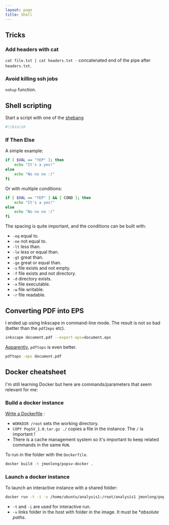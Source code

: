```yaml
---
layout: page
title: Shell
---
```


## Tricks

### Add headers with cat

`cat file.txt | cat headers.txt -` concatenated end of the pipe after `headers.txt`.

### Avoid killing ssh jobs

`nohup` function.


## Shell scripting

Start a script with one of the [shebang](https://en.wikipedia.org/wiki/Shebang_%28Unix%29)

~~~sh
#!/bin/sh
~~~

### If Then Else

A simple example:

~~~sh
if [ $VAL == "YEP" ]; then
	echo "It's a yes!"
else
	echo "No no no :("
fi
~~~

Or with multiple conditions:

~~~sh
if [ $VAL == "YEP" ] && [ COND ]; then
	echo "It's a yes!"
else
	echo "No no no :("
fi
~~~

The spacing is quite important, and the conditions can be built with:

+ `-eq` equal to.
+ `-ne` not equal to.
+ `-lt` less than.
+ `-le` less or equal than.
+ `-gt` great than.
+ `-ge` great or equal than.
+ `-s` file exists and not empty.
+ `-f` file exists and not directory.
+ `-d` directory exists.
+ `-x` file executable.
+ `-w` file writable.
+ `-r` file readable.


## Converting PDF into EPS

I ended up using Inkscape in command-line mode. The result is not so bad (better than the `pdf2eps` etc).

~~~sh
inkscape document.pdf --export-eps=document.eps
~~~

[Apparently](http://blm.io/blog/convert-pdf-eps-osx/), `pdftops` is even better. 

~~~sh
pdftops -eps document.pdf
~~~

## Docker cheatsheet

I'm still learning Docker but here are commands/parameters that seem relevant for me:

### Build a docker instance

[Write a Dockerfile](https://docs.docker.com/engine/userguide/eng-image/dockerfile_best-practices/) :

+ `WORKDIR /root` sets the working directory.
+ `COPY PopSV_1.0.tar.gz ./` copies a file in the instance. The `/` is important !
+ There is a cache management system so it's important to keep related commands in the same `RUN`.

To run in the folder with the `Dockerfile`.

~~~sh
docker build -t jmonlong/popsv-docker .
~~~

### Launch a docker instance

To launch an interactive instance with a shared folder:

~~~sh
docker run -t -i -v /home/ubuntu/analysis1:/root/analysis1 jmonlong/popsv-docker
~~~

+ `-t` and `-i` are used for interactive run.
+ `-v` links folder in the host with folder in the image. It must be **absolute paths*.

